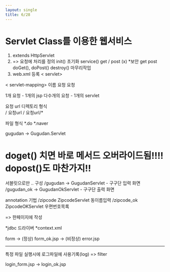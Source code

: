```yaml
---
layout: single
title: 6/28
---
```

# Servlet Class를 이용한 웹서비스
1. extends HttpServlet
2. => 요청에 처리를 정의
init()          초기화
service()       get / post      (x)
      *보안
      get    post
      doGet(), doPost()
destroy()        마무리작업
3. web.xml 등록
  < servlet>
    <servlet-name></servlet-name>
    <servlet-class></servlet-class>
  </servlet>
  < servlet-mapping>
      <servlet-name>이름</servlet-name>
      <url-pattern>요청</url-pattern>
      <url-pattern>요청</url-pattern>
</servlet-mapping>

1개 요청 - 1개의 jsp
다수개의 요청 - 1개의 servlet

요청 url
      디렉토리 형식  
          /  요청url
          /  요청url/*

  파일 형식
            *.do
            *.naver


gugudan     -> Gugudan.Servlet

# doget() 치면 바로 메서드 오버라이드됨!!!! dopost()도 마찬가지!!

서블릿으로만 .. 구성
/gugudan        -> GugudanServlet      - 구구단 입력 화면
/gugudan_ok     -> GugudanOkServlet    - 구구단 출력 화면

annotation 기법
/zipcode    ZipcodeServlet  동이름입력
/zipcode_ok   ZipcodeOKServlet    우편번호목록

=> 한페이지에 작성

*jdbc 드라이버
*context.xml

form
  -> (정상) form_ok.jsp
  -> (비정상) error.jsp

-----
특정 파일 실행시에 로그파일에 사용기록(log)
=> filter

login_form.jsp -> login_ok.jsp









  
